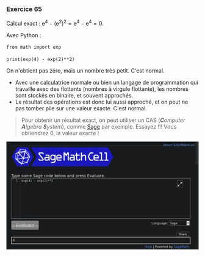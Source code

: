 ### Exercice 65

Calcul exact :
$\mathrm e^4 - (\mathrm e^2)^2 = \mathrm e^4 - \mathrm e^4 = 0$.

Avec Python :
```py{cmd="python3"}
from math import exp

print(exp(4) - exp(2)**2)
```

On n'obtient pas zéro, mais un nombre très petit. C'est normal.
* Avec une calculatrice normale ou bien un langage de programmation qui travaille avec des flottants (nombres à virgule flottante), les nombres sont stockés en binaire, et souvent approchés.
* Le résultat des opérations est donc lui aussi approché, et on peut ne pas tomber pile sur une valeur exacte. C'est normal.

> Pour obtenir un résultat exact, on peut utiliser un CAS (_**C**omputer **A**lgebra **S**ystem_), comme [Sage](https://sagecell.sagemath.org/) par exemple. Essayez !!! Vous obtiendrez $0$, la valeur exacte !

![test-sage](sage65.png)